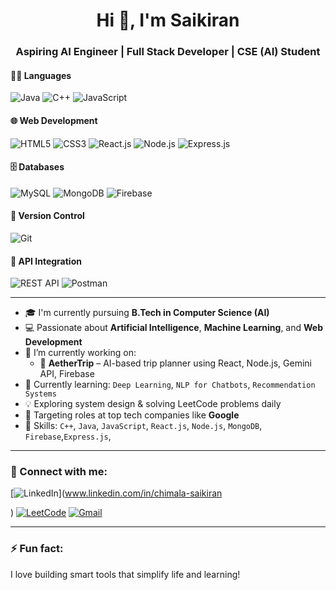 <h1 align="center">Hi 👋, I'm Saikiran</h1>
<h3 align="center">Aspiring AI Engineer | Full Stack Developer | CSE (AI) Student</h3>




#### 👨‍💻 Languages
![Java](https://img.shields.io/badge/-Java-007396?logo=java&logoColor=white&style=for-the-badge)
![C++](https://img.shields.io/badge/-C++-00599C?logo=c%2B%2B&logoColor=white&style=for-the-badge)
![JavaScript](https://img.shields.io/badge/-JavaScript-F7DF1E?logo=javascript&logoColor=black&style=for-the-badge)

#### 🌐 Web Development
![HTML5](https://img.shields.io/badge/-HTML5-E34F26?logo=html5&logoColor=white&style=for-the-badge)
![CSS3](https://img.shields.io/badge/-CSS3-1572B6?logo=css3&logoColor=white&style=for-the-badge)
![React.js](https://img.shields.io/badge/-React.js-61DAFB?logo=react&logoColor=black&style=for-the-badge)
![Node.js](https://img.shields.io/badge/-Node.js-339933?logo=node.js&logoColor=white&style=for-the-badge)
![Express.js](https://img.shields.io/badge/-Express.js-000000?logo=express&logoColor=white&style=for-the-badge)

#### 🗄️ Databases
![MySQL](https://img.shields.io/badge/-MySQL-4479A1?logo=mysql&logoColor=white&style=for-the-badge)
![MongoDB](https://img.shields.io/badge/-MongoDB-47A248?logo=mongodb&logoColor=white&style=for-the-badge)
![Firebase](https://img.shields.io/badge/-Firebase-FFCA28?logo=firebase&logoColor=black&style=for-the-badge)

#### 🔗 Version Control
![Git](https://img.shields.io/badge/-Git-F05032?logo=git&logoColor=white&style=for-the-badge)

#### 🔌 API Integration
![REST API](https://img.shields.io/badge/-REST_API-000000?logo=api&logoColor=white&style=for-the-badge)
![Postman](https://img.shields.io/badge/-Postman-FF6C37?logo=postman&logoColor=white&style=for-the-badge)

---

- 🎓 I'm currently pursuing **B.Tech in Computer Science (AI)**  
- 💻 Passionate about **Artificial Intelligence**, **Machine Learning**, and **Web Development**
- 🔭 I’m currently working on:  
  - 🧠 **AetherTrip** – AI-based trip planner using React, Node.js, Gemini API, Firebase  
- 🌱 Currently learning: `Deep Learning`, `NLP for Chatbots`, `Recommendation Systems`
- 💡 Exploring system design & solving LeetCode problems daily
- 💼 Targeting roles at top tech companies like **Google**
- 🧠 Skills: `C++`, `Java`, `JavaScript`, `React.js`, `Node.js`, `MongoDB`, `Firebase`,`Express.js`,

---

### 🔗 Connect with me:
[![LinkedIn](https://img.shields.io/badge/LinkedIn-blue?style=flat&logo=linkedin)](www.linkedin.com/in/chimala-saikiran

)
[![LeetCode](https://img.shields.io/badge/LeetCode-orange?style=flat&logo=leetcode)](https://leetcode.com/u/SAIKIRAN_2/)
[![Gmail](https://img.shields.io/badge/Email-red?style=flat&logo=gmail)](mailto:chimalasaikiran2L@gmail.com)

---


### ⚡ Fun fact:
I love building smart tools that simplify life and learning!

